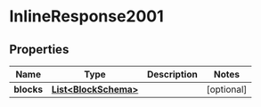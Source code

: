 

# InlineResponse2001

## Properties

Name | Type | Description | Notes
------------ | ------------- | ------------- | -------------
**blocks** | [**List&lt;BlockSchema&gt;**](BlockSchema.md) |  |  [optional]



